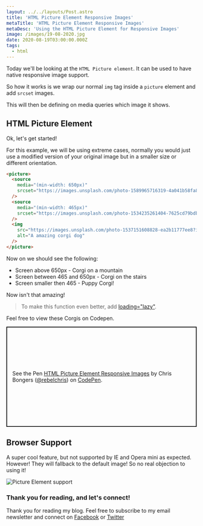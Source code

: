 ```yaml
---
layout: ../../layouts/Post.astro
title: 'HTML Picture Element Responsive Images'
metaTitle: 'HTML Picture Element Responsive Images'
metaDesc: 'Using the HTML Picture Element for Responsive Images'
image: /images/19-08-2020.jpg
date: 2020-08-19T03:00:00.000Z
tags:
  - html
---
```


Today we'll be looking at the `HTML Picture element`. It can be used to have native responsive image support.

So how it works is we wrap our normal `img` tag inside a `picture` element and add `srcset` images.

This will then be defining on media queries which image it shows.

## HTML Picture Element

Ok, let's get started!

For this example, we will be using extreme cases, normally you would just use a modified version of your original image but in a smaller size or different orientation.

```html
<picture>
  <source
    media="(min-width: 650px)"
    srcset="https://images.unsplash.com/photo-1589965716319-4a041b58fa8a?ixlib=rb-1.2.1&ixid=eyJhcHBfaWQiOjEyMDd9&auto=format&fit=crop&w=1867&q=80"
  />
  <source
    media="(min-width: 465px)"
    srcset="https://images.unsplash.com/photo-1534235261404-7625cd79bdb9?ixlib=rb-1.2.1&ixid=eyJhcHBfaWQiOjEyMDd9&auto=format&fit=crop&w=1950&q=80"
  />
  <img
    src="https://images.unsplash.com/photo-1537151608828-ea2b11777ee8?ixlib=rb-1.2.1&ixid=eyJhcHBfaWQiOjEyMDd9&auto=format&fit=crop&w=939&q=80"
    alt="A amazing corgi dog"
  />
</picture>
```

Now on we should see the following:

- Screen above 650px - Corgi on a mountain
- Screen between 465 and 650px - Corgi on the stairs
- Screen smaller then 465 - Puppy Corgi!

Now isn't that amazing!

> To make this function even better, add [loading="lazy"](https://daily-dev-tips.com/posts/image-lazy-loading/).

Feel free to view these Corgis on Codepen.

<p class="codepen" data-height="265" data-theme-id="dark" data-default-tab="html,result" data-user="rebelchris" data-slug-hash="JjXKzWb" style="height: 265px; box-sizing: border-box; display: flex; align-items: center; justify-content: center; border: 2px solid; margin: 1em 0; padding: 1em;" data-pen-title="HTML Picture Element Responsive Images">
  <span>See the Pen <a href="https://codepen.io/rebelchris/pen/JjXKzWb">
  HTML Picture Element Responsive Images</a> by Chris Bongers (<a href="https://codepen.io/rebelchris">@rebelchris</a>)
  on <a href="https://codepen.io">CodePen</a>.</span>
</p>
<script async src="https://static.codepen.io/assets/embed/ei.js"></script>

## Browser Support

A super cool feature, but not supported by IE and Opera mini as expected.
However! They will fallback to the default image! So no real objection to using it!

![Picture Element support](https://caniuse.bitsofco.de/image/picture.png)

### Thank you for reading, and let's connect!

Thank you for reading my blog. Feel free to subscribe to my email newsletter and connect on [Facebook](https://www.facebook.com/DailyDevTipsBlog) or [Twitter](https://twitter.com/DailyDevTips1)
